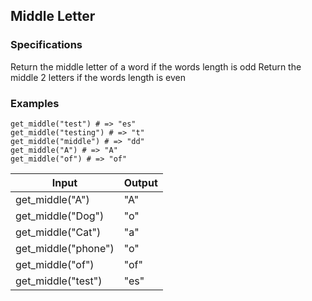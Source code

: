 ## Middle Letter
### Specifications

Return the middle letter of a word if the words length is odd
Return the middle 2 letters if the words length is even

### Examples
```
get_middle("test") # => "es"
get_middle("testing") # => "t"
get_middle("middle") # => "dd"
get_middle("A") # => "A"
get_middle("of") # => "of"
```

|   Input             |   Output   |
| ----------- | ----------- |
| get_middle("A")      |   "A"   |
| get_middle("Dog")    |   "o"   |
| get_middle("Cat")    |   "a"   |
| get_middle("phone")  |   "o"   |
| get_middle("of")     |   "of"  |
| get_middle("test")   |   "es"  |


